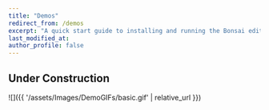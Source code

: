 ```yaml
---
title: "Demos"
redirect_from: /demos
excerpt: "A quick start guide to installing and running the Bonsai editor."
last_modified_at: 
author_profile: false
---
```

## Under Construction

![]({{ '/assets/Images/DemoGIFs/basic.gif' | relative_url }})